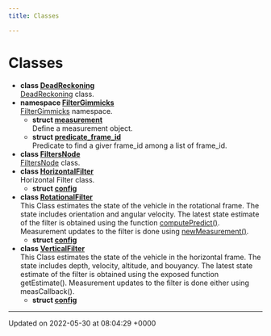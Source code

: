 ```yaml
---
title: Classes

---
```


# Classes




* **class [DeadReckoning](/medusa_base/api/markdown/medusa_nav/sensor_fusion/Classes/classDeadReckoning/)** <br>[DeadReckoning]() class. 
* **namespace [FilterGimmicks](/medusa_base/api/markdown/medusa_nav/sensor_fusion/Namespaces/namespaceFilterGimmicks/)** <br>[FilterGimmicks]() namespace. 
    * **struct [measurement](/medusa_base/api/markdown/medusa_nav/sensor_fusion/Classes/structFilterGimmicks_1_1measurement/)** <br>Define a measurement object. 
    * **struct [predicate_frame_id](/medusa_base/api/markdown/medusa_nav/sensor_fusion/Classes/structFilterGimmicks_1_1predicate__frame__id/)** <br>Predicate to find a giver frame_id among a list of frame_id. 
* **class [FiltersNode](/medusa_base/api/markdown/medusa_nav/sensor_fusion/Classes/classFiltersNode/)** <br>[FiltersNode]() class. 
* **class [HorizontalFilter](/medusa_base/api/markdown/medusa_nav/sensor_fusion/Classes/classHorizontalFilter/)** <br>Horizontal Filter class. 
    * **struct [config](/medusa_base/api/markdown/medusa_nav/sensor_fusion/Classes/structHorizontalFilter_1_1config/)** 
* **class [RotationalFilter](/medusa_base/api/markdown/medusa_nav/sensor_fusion/Classes/classRotationalFilter/)** <br>This Class estimates the state of the vehicle in the rotational frame. The state includes orientation and angular velocity. The latest state estimate of the filter is obtained using the function [computePredict()](). Measurement updates to the filter is done using [newMeasurement()](). 
    * **struct [config](/medusa_base/api/markdown/medusa_nav/sensor_fusion/Classes/structRotationalFilter_1_1config/)** 
* **class [VerticalFilter](/medusa_base/api/markdown/medusa_nav/sensor_fusion/Classes/classVerticalFilter/)** <br>This Class estimates the state of the vehicle in the horizontal frame. The state includes depth, velocity, altitude, and bouyancy. The latest state estimate of the filter is obtained using the exposed function getEstimate(). Measurement updates to the filter is done either using measCallback(). 
    * **struct [config](/medusa_base/api/markdown/medusa_nav/sensor_fusion/Classes/structVerticalFilter_1_1config/)** 



-------------------------------

Updated on 2022-05-30 at 08:04:29 +0000
